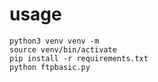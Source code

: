 # usage

```shell
python3 venv venv -m 
source venv/bin/activate
pip install -r requirements.txt
python ftpbasic.py

```
